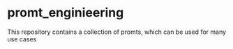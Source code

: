 # promt_enginieering

This repository contains a collection of promts, which can be used for many use cases

